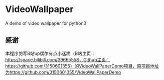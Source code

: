 # VideoWallpaper  
A demo of video wallpaper for python3  

## 感谢  
本程序仿写B站up偶尔有点小迷糊（B站主页：https://space.bilibili.com/39665558，Github主页：https://github.com/3150601355）的VideoWallPaperDemo项目，原项目地址为https://github.com/3150601355/VideoWallPaperDemo  
